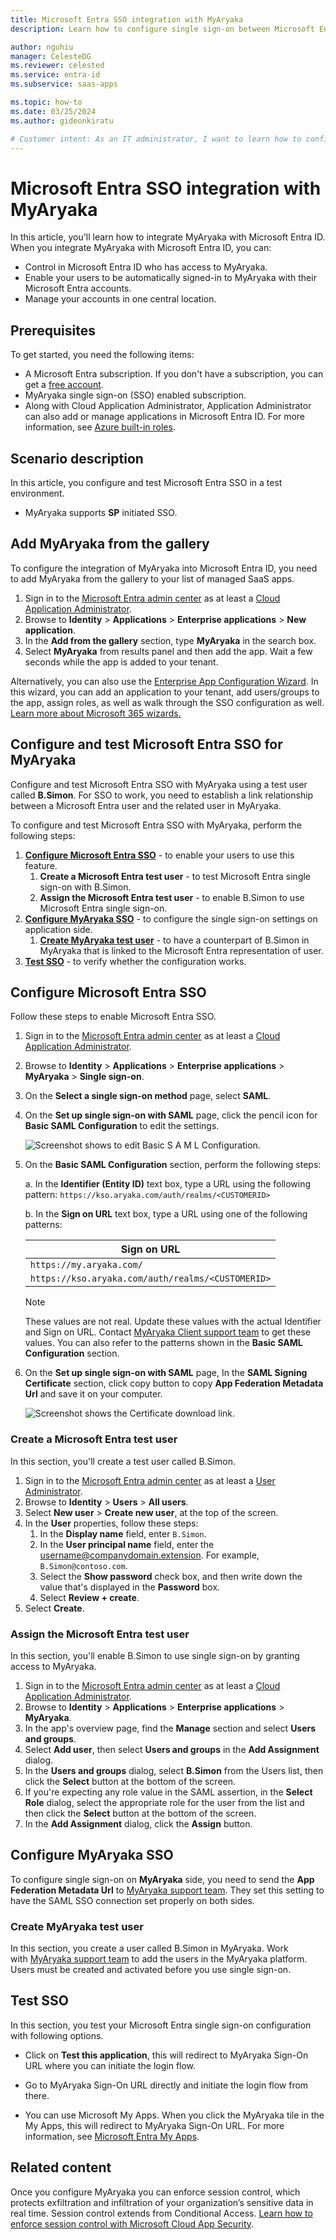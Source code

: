 ```yaml
---
title: Microsoft Entra SSO integration with MyAryaka
description: Learn how to configure single sign-on between Microsoft Entra ID and MyAryaka.

author: nguhiu
manager: CelesteDG
ms.reviewer: celested
ms.service: entra-id
ms.subservice: saas-apps

ms.topic: how-to
ms.date: 03/25/2024
ms.author: gideonkiratu

# Customer intent: As an IT administrator, I want to learn how to configure single sign-on between Microsoft Entra ID and MyAryaka so that I can control who has access to MyAryaka, enable automatic sign-in with Microsoft Entra accounts, and manage my accounts in one central location.
---
```


# Microsoft Entra SSO integration with MyAryaka

In this article,  you'll learn how to integrate MyAryaka with Microsoft Entra ID. When you integrate MyAryaka with Microsoft Entra ID, you can:

* Control in Microsoft Entra ID who has access to MyAryaka.
* Enable your users to be automatically signed-in to MyAryaka with their Microsoft Entra accounts.
* Manage your accounts in one central location.

## Prerequisites

To get started, you need the following items:

* A Microsoft Entra subscription. If you don't have a subscription, you can get a [free account](https://azure.microsoft.com/free/).
* MyAryaka single sign-on (SSO) enabled subscription.
* Along with Cloud Application Administrator, Application Administrator can also add or manage applications in Microsoft Entra ID.
For more information, see [Azure built-in roles](~/identity/role-based-access-control/permissions-reference.md).

## Scenario description

In this article,  you configure and test Microsoft Entra SSO in a test environment.

* MyAryaka supports **SP** initiated SSO.

## Add MyAryaka from the gallery

To configure the integration of MyAryaka into Microsoft Entra ID, you need to add MyAryaka from the gallery to your list of managed SaaS apps.

1. Sign in to the [Microsoft Entra admin center](https://entra.microsoft.com) as at least a [Cloud Application Administrator](~/identity/role-based-access-control/permissions-reference.md#cloud-application-administrator).
1. Browse to **Identity** > **Applications** > **Enterprise applications** > **New application**.
1. In the **Add from the gallery** section, type **MyAryaka** in the search box.
1. Select **MyAryaka** from results panel and then add the app. Wait a few seconds while the app is added to your tenant.

 Alternatively, you can also use the [Enterprise App Configuration Wizard](https://portal.office.com/AdminPortal/home?Q=Docs#/azureadappintegration). In this wizard, you can add an application to your tenant, add users/groups to the app, assign roles, as well as walk through the SSO configuration as well. [Learn more about Microsoft 365 wizards.](/microsoft-365/admin/misc/azure-ad-setup-guides)

<a name='configure-and-test-azure-ad-sso-for-myaryaka'></a>

## Configure and test Microsoft Entra SSO for MyAryaka

Configure and test Microsoft Entra SSO with MyAryaka using a test user called **B.Simon**. For SSO to work, you need to establish a link relationship between a Microsoft Entra user and the related user in MyAryaka.

To configure and test Microsoft Entra SSO with MyAryaka, perform the following steps:

1. **[Configure Microsoft Entra SSO](#configure-azure-ad-sso)** - to enable your users to use this feature.
    1. **Create a Microsoft Entra test user** - to test Microsoft Entra single sign-on with B.Simon.
    1. **Assign the Microsoft Entra test user** - to enable B.Simon to use Microsoft Entra single sign-on.
1. **[Configure MyAryaka SSO](#configure-myaryaka-sso)** - to configure the single sign-on settings on application side.
    1. **[Create MyAryaka test user](#create-myaryaka-test-user)** - to have a counterpart of B.Simon in MyAryaka that is linked to the Microsoft Entra representation of user.
1. **[Test SSO](#test-sso)** - to verify whether the configuration works.

<a name='configure-azure-ad-sso'></a>

## Configure Microsoft Entra SSO

Follow these steps to enable Microsoft Entra SSO.

1. Sign in to the [Microsoft Entra admin center](https://entra.microsoft.com) as at least a [Cloud Application Administrator](~/identity/role-based-access-control/permissions-reference.md#cloud-application-administrator).
1. Browse to **Identity** > **Applications** > **Enterprise applications** > **MyAryaka** > **Single sign-on**.
1. On the **Select a single sign-on method** page, select **SAML**.
1. On the **Set up single sign-on with SAML** page, click the pencil icon for **Basic SAML Configuration** to edit the settings.

   ![Screenshot shows to edit Basic S A M L Configuration.](common/edit-urls.png "Basic Configuration")

1. On the **Basic SAML Configuration** section, perform the following steps:

    a. In the **Identifier (Entity ID)** text box, type a URL using the following pattern:
    `https://kso.aryaka.com/auth/realms/<CUSTOMERID>`

	b. In the **Sign on URL** text box, type a URL using one of the following patterns:

    | **Sign on URL** |
    |------|
    | `https://my.aryaka.com/` |
    | `https://kso.aryaka.com/auth/realms/<CUSTOMERID>` |

	> [!NOTE]
	> These values are not real. Update these values with the actual Identifier and Sign on URL. Contact [MyAryaka Client support team](mailto:support@aryaka.com) to get these values. You can also refer to the patterns shown in the **Basic SAML Configuration** section.

1. On the **Set up single sign-on with SAML** page, In the **SAML Signing Certificate** section, click copy button to copy **App Federation Metadata Url** and save it on your computer.

	![Screenshot shows the Certificate download link.](common/copy-metadataurl.png "Certificate")

<a name='create-an-azure-ad-test-user'></a>

### Create a Microsoft Entra test user

In this section, you'll create a test user called B.Simon.

1. Sign in to the [Microsoft Entra admin center](https://entra.microsoft.com) as at least a [User Administrator](~/identity/role-based-access-control/permissions-reference.md#user-administrator).
1. Browse to **Identity** > **Users** > **All users**.
1. Select **New user** > **Create new user**, at the top of the screen.
1. In the **User** properties, follow these steps:
   1. In the **Display name** field, enter `B.Simon`.  
   1. In the **User principal name** field, enter the username@companydomain.extension. For example, `B.Simon@contoso.com`.
   1. Select the **Show password** check box, and then write down the value that's displayed in the **Password** box.
   1. Select **Review + create**.
1. Select **Create**.

<a name='assign-the-azure-ad-test-user'></a>

### Assign the Microsoft Entra test user

In this section, you'll enable B.Simon to use single sign-on by granting access to MyAryaka.

1. Sign in to the [Microsoft Entra admin center](https://entra.microsoft.com) as at least a [Cloud Application Administrator](~/identity/role-based-access-control/permissions-reference.md#cloud-application-administrator).
1. Browse to **Identity** > **Applications** > **Enterprise applications** > **MyAryaka**.
1. In the app's overview page, find the **Manage** section and select **Users and groups**.
1. Select **Add user**, then select **Users and groups** in the **Add Assignment** dialog.
1. In the **Users and groups** dialog, select **B.Simon** from the Users list, then click the **Select** button at the bottom of the screen.
1. If you're expecting any role value in the SAML assertion, in the **Select Role** dialog, select the appropriate role for the user from the list and then click the **Select** button at the bottom of the screen.
1. In the **Add Assignment** dialog, click the **Assign** button.

## Configure MyAryaka SSO

To configure single sign-on on **MyAryaka** side, you need to send the **App Federation Metadata Url** to [MyAryaka support team](mailto:support@aryaka.com). They set this setting to have the SAML SSO connection set properly on both sides.

### Create MyAryaka test user

In this section, you create a user called B.Simon in MyAryaka. Work with [MyAryaka support team](mailto:support@aryaka.com) to add the users in the MyAryaka platform. Users must be created and activated before you use single sign-on.

## Test SSO

In this section, you test your Microsoft Entra single sign-on configuration with following options. 

* Click on **Test this application**, this will redirect to MyAryaka Sign-On URL where you can initiate the login flow. 

* Go to MyAryaka Sign-On URL directly and initiate the login flow from there.

* You can use Microsoft My Apps. When you click the MyAryaka tile in the My Apps, this will redirect to MyAryaka Sign-On URL. For more information, see [Microsoft Entra My Apps](/azure/active-directory/manage-apps/end-user-experiences#azure-ad-my-apps).

## Related content

Once you configure MyAryaka you can enforce session control, which protects exfiltration and infiltration of your organization’s sensitive data in real time. Session control extends from Conditional Access. [Learn how to enforce session control with Microsoft Cloud App Security](/cloud-app-security/proxy-deployment-aad).
